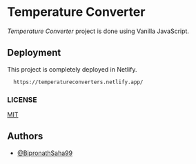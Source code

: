 # Temperature Converter

*_Temperature Converter_* project is done using Vanilla JavaScript.

## Deployment

This project is completely deployed in Netlify.

```bash
  https://temperatureconverters.netlify.app/
```
### LICENSE

[MIT]()
  
## Authors

- [@BipronathSaha99](https://github.com/BipronathSaha99/)

  
